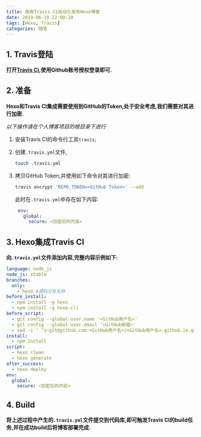 ```yaml
---
title: 使用Travis CI自动化发布Hexo博客
date: 2019-06-18 22:00:28
tags: [Hexo, Travis]
categories: 随笔
---
```


## 1. Travis登陆

**打开[Travis Ci](https://www.travis-ci.org/),使用Github账号授权登录即可.**

## 2. 准备

**Hexo和Travis CI集成需要使用到GitHub的Token,处于安全考虑,我们需要对其进行加密.**

*以下操作请在个人博客项目的根目录下进行*

1. 安装Travis CI的命令行工具`travis`;
2. 创建`.travis.yml`文件,
   
   ```bash
   touch .travis.yml
   ```

3. 拷贝GitHub Token,并使用如下命令对其进行加密:
   ```bash
   travis encrypt 'REPO_TOKEN=<GitHub Token>' --add
   ```
   此时在`.travis.yml`中存在如下内容:
   
   ```yaml
    env:
      global:
        secure: <加密后的内容>
   ```

## 3. Hexo集成Travis CI

**向`.travis.yml`文件添加内容,完整内容示例如下:**

```yaml
language: node_js
node_js: stable
branches:
  only:
    - hexo #源码分支名称
before_install:
  - npm install -g hexo
  - npm install -g hexo-cli
before_script:
  - git config --global user.name '<GitHub用户名>'
  - git config --global user.email '<GitHub邮箱>'
  - sed -i'' "s~git@github.com:<GitHub用户名>/<GitHub用户名>.github.io.git~https://${REPO_TOKEN}:x-oauth-basic@<GitHub用户名>/<GitHub用户名>.github.io.git~" _config.yml
install:
  - npm install
script:
  - hexo clean
  - hexo generate
after_success:
  - hexo deploy
env:
  global:
    secure: <加密后的内容>
```

## 4. Build

**将上述过程中产生的`.travis.yml`文件提交到代码库,即可触发Travis CI的build任务,并在成功build后将博客部署完成.**